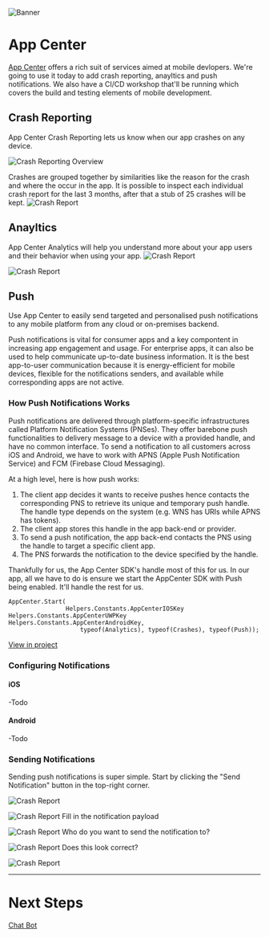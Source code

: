 ![Banner](Assets/Banner.png)

# App Center 
[App Center](https://www.visualstudio.com/app-center/) offers a rich suit of services aimed at mobile devlopers. We're going to use it today to add crash reporting, anayltics and push notifications. We also have a CI/CD workshop that'll be running which covers the build and testing elements of mobile development. 

## Crash Reporting
App Center Crash Reporting lets us know when our app crashes on any device. 

![Crash Reporting Overview](Assets/AppCenterCrashOverview.png)

Crashes are grouped together by similarities like the reason for the crash and where the occur in the app. It is possible to inspect each individual crash report for the last 3 months, after that a stub of 25 crashes will be kept.
![Crash Report](Assets/AppCenterCrashReport.png)

## Anayltics 
App Center Analytics will help you understand more about your app users and their behavior when using your app.
![Crash Report](Assets/AppCenterAnalyticsOverview.png)

![Crash Report](Assets/AppCenterAnalyticsEvents.png)

## Push 
Use App Center to easily send targeted and personalised push notifications to any mobile platform from any cloud or on-premises backend.

Push notifications is vital for consumer apps and a key compontent in increasing app engagement and usage. For enterprise apps, it can also be used to help communicate up-to-date business information. It is the best app-to-user communication because it is energy-efficient for mobile devices, flexible for the notifications senders, and available while corresponding apps are not active.

### How Push Notifications Works
Push notifications are delivered through platform-specific infrastructures called Platform Notification Systems (PNSes). They offer barebone push functionalities to delivery message to a device with a provided handle, and have no common interface. To send a notification to all customers across iOS and Android, we have to  work with APNS (Apple Push Notification Service) and FCM (Firebase Cloud Messaging).

At a high level, here is how push works:

1. The client app decides it wants to receive pushes hence contacts the corresponding PNS to retrieve its unique and temporary push handle. The handle type depends on the system (e.g. WNS has URIs while APNS has tokens).
2. The client app stores this handle in the app back-end or provider.
3. To send a push notification, the app back-end contacts the PNS using the handle to target a specific client app.
4. The PNS forwards the notification to the device specified by the handle.

Thankfully for us, the App Center SDK's handle most of this for us. In our app, all we have to do is ensure we start the AppCenter SDK with Push being enabled. It'll handle the rest for us. 

```
AppCenter.Start(
                Helpers.Constants.AppCenterIOSKey Helpers.Constants.AppCenterUWPKey Helpers.Constants.AppCenterAndroidKey,
                    typeof(Analytics), typeof(Crashes), typeof(Push));
``` 
[View in project](https://github.com/MikeCodesDotNet/Mobile-Cloud-Workshop/blob/5f49af15eb4ad44c9d98e4ded8c32ab6edf87d8d/Mobile/ContosoFieldService.Core/App.xaml.cs#L63)

### Configuring Notifications
#### iOS 
-Todo

#### Android
-Todo

### Sending Notifications
Sending push notifications is super simple. Start by clicking the "Send Notification" button in the top-right corner. 

![Crash Report](Assets/AppCenterPushNotifications.png)

![Crash Report](Assets/AppCenterPushNewNotification.png)
Fill in the notification payload

![Crash Report](Assets/AppCenterNewPushNotificationTarget.png)
Who do you want to send the notification to?

![Crash Report](Assets/AppCenterPushNewNotificationReview.png)
Does this look correct?

![Crash Report](Assets/AppCenterPushAudiences.png)

---
# Next Steps 
[Chat Bot](../11_Chatbot/README.md)
